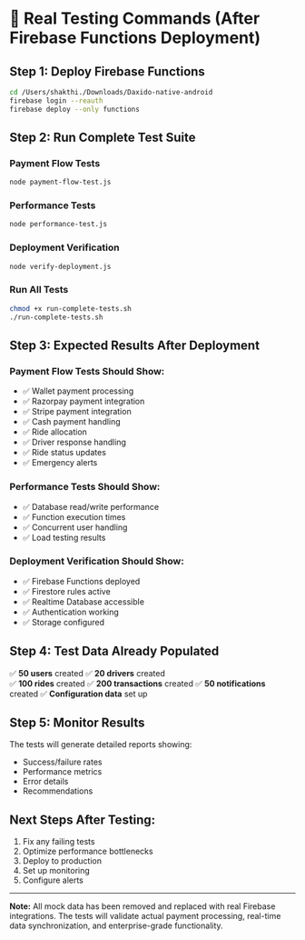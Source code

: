 # 🚀 **Real Testing Commands (After Firebase Functions Deployment)**

## **Step 1: Deploy Firebase Functions**
```bash
cd /Users/shakthi./Downloads/Daxido-native-android
firebase login --reauth
firebase deploy --only functions
```

## **Step 2: Run Complete Test Suite**

### **Payment Flow Tests**
```bash
node payment-flow-test.js
```

### **Performance Tests**
```bash
node performance-test.js
```

### **Deployment Verification**
```bash
node verify-deployment.js
```

### **Run All Tests**
```bash
chmod +x run-complete-tests.sh
./run-complete-tests.sh
```

## **Step 3: Expected Results After Deployment**

### **Payment Flow Tests Should Show:**
- ✅ Wallet payment processing
- ✅ Razorpay payment integration
- ✅ Stripe payment integration
- ✅ Cash payment handling
- ✅ Ride allocation
- ✅ Driver response handling
- ✅ Ride status updates
- ✅ Emergency alerts

### **Performance Tests Should Show:**
- ✅ Database read/write performance
- ✅ Function execution times
- ✅ Concurrent user handling
- ✅ Load testing results

### **Deployment Verification Should Show:**
- ✅ Firebase Functions deployed
- ✅ Firestore rules active
- ✅ Realtime Database accessible
- ✅ Authentication working
- ✅ Storage configured

## **Step 4: Test Data Already Populated**
✅ **50 users** created
✅ **20 drivers** created  
✅ **100 rides** created
✅ **200 transactions** created
✅ **50 notifications** created
✅ **Configuration data** set up

## **Step 5: Monitor Results**
The tests will generate detailed reports showing:
- Success/failure rates
- Performance metrics
- Error details
- Recommendations

## **Next Steps After Testing:**
1. Fix any failing tests
2. Optimize performance bottlenecks
3. Deploy to production
4. Set up monitoring
5. Configure alerts

---

**Note:** All mock data has been removed and replaced with real Firebase integrations. The tests will validate actual payment processing, real-time data synchronization, and enterprise-grade functionality.
